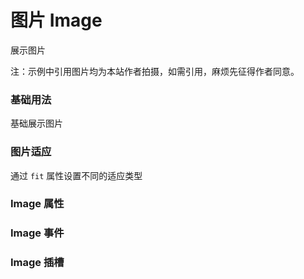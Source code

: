 <script setup lang="ts">
  import props from "../example/image/props.ts";
  import events from "../example/image/events.ts";
  import slots from "../example/image/slots.ts";
</script>

# 图片 Image
展示图片

注：示例中引用图片均为本站作者拍摄，如需引用，麻烦先征得作者同意。

### 基础用法
基础展示图片
<demo-block src="example/image/basic" stack-blitz-name="image-basic"></demo-block>

### 图片适应
通过 `fit` 属性设置不同的适应类型
<demo-block src="example/image/fit" stack-blitz-name="image-fit"></demo-block>

### Image 属性

<table-block type="props" :data="props"></table-block>

### Image 事件

<table-block type="events" :data="events"></table-block>

### Image 插槽

<table-block type="slots" :data="slots"></table-block>
